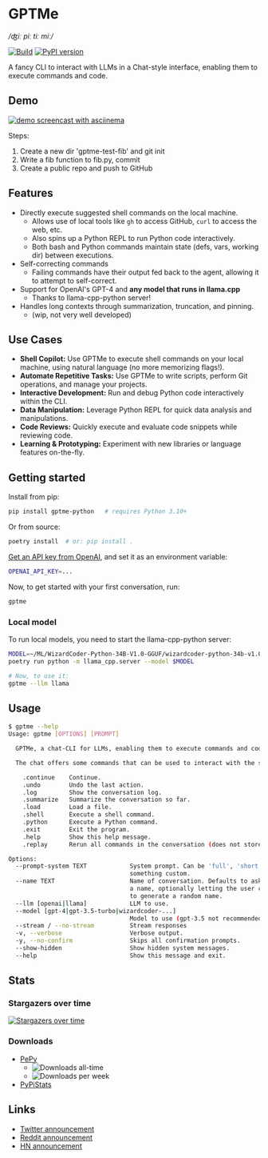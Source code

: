 GPTMe
=====

*/ʤiː piː tiː miː/*

[![Build](https://github.com/ErikBjare/gpt-playground/actions/workflows/build.yml/badge.svg)](https://github.com/ErikBjare/gpt-playground/actions/workflows/build.yml)
[![PyPI version](https://badge.fury.io/py/gptme-python.svg)](https://pypi.org/project/gptme-python/)

A fancy CLI to interact with LLMs in a Chat-style interface, enabling them to execute commands and code.

## Demo

[![demo screencast with asciinema](https://github.com/ErikBjare/gptme/assets/1405370/5dda4240-bb7d-4cfa-8dd1-cd1218ccf571)](https://asciinema.org/a/606375)

Steps:

1. Create a new dir 'gptme-test-fib' and git init
2. Write a fib function to fib.py, commit
3. Create a public repo and push to GitHub

## Features

 - Directly execute suggested shell commands on the local machine.
   - Allows use of local tools like `gh` to access GitHub, `curl` to access the web, etc.
   - Also spins up a Python REPL to run Python code interactively.
   - Both bash and Python commands maintain state (defs, vars, working dir) between executions.
 - Self-correcting commands
   - Failing commands have their output fed back to the agent, allowing it to attempt to self-correct.
 - Support for OpenAI's GPT-4 and **any model that runs in llama.cpp**
   - Thanks to llama-cpp-python server!
 - Handles long contexts through summarization, truncation, and pinning.
   - (wip, not very well developed)

## Use Cases

 - **Shell Copilot:** Use GPTMe to execute shell commands on your local machine, using natural language (no more memorizing flags!).
 - **Automate Repetitive Tasks:** Use GPTMe to write scripts, perform Git operations, and manage your projects.
 - **Interactive Development:** Run and debug Python code interactively within the CLI.
 - **Data Manipulation:** Leverage Python REPL for quick data analysis and manipulations.
 - **Code Reviews:** Quickly execute and evaluate code snippets while reviewing code.
 - **Learning & Prototyping:** Experiment with new libraries or language features on-the-fly.

## Getting started

Install from pip:

```sh
pip install gptme-python   # requires Python 3.10+
```

Or from source:
```sh
poetry install  # or: pip install .
```

[Get an API key from OpenAI](https://platform.openai.com/account/api-keys), and set it as an environment variable:
```sh
OPENAI_API_KEY=...
```

Now, to get started with your first conversation, run:
```sh
gptme
```

### Local model

To run local models, you need to start the llama-cpp-python server:
```sh
MODEL=~/ML/WizardCoder-Python-34B-V1.0-GGUF/wizardcoder-python-34b-v1.0.Q5_K_M.gguf
poetry run python -m llama_cpp.server --model $MODEL

# Now, to use it:
gptme --llm llama
```

## Usage

```sh
$ gptme --help
Usage: gptme [OPTIONS] [PROMPT]

  GPTMe, a chat-CLI for LLMs, enabling them to execute commands and code.

  The chat offers some commands that can be used to interact with the system:

    .continue    Continue.
    .undo        Undo the last action.
    .log         Show the conversation log.
    .summarize   Summarize the conversation so far.
    .load        Load a file.
    .shell       Execute a shell command.
    .python      Execute a Python command.
    .exit        Exit the program.
    .help        Show this help message.
    .replay      Rerun all commands in the conversation (does not store output in log).

Options:
  --prompt-system TEXT            System prompt. Can be 'full', 'short', or
                                  something custom.
  --name TEXT                     Name of conversation. Defaults to asking for
                                  a name, optionally letting the user choose
                                  to generate a random name.
  --llm [openai|llama]            LLM to use.
  --model [gpt-4|gpt-3.5-turbo|wizardcoder-...]
                                  Model to use (gpt-3.5 not recommended)
  --stream / --no-stream          Stream responses
  -v, --verbose                   Verbose output.
  -y, --no-confirm                Skips all confirmation prompts.
  --show-hidden                   Show hidden system messages.
  --help                          Show this message and exit.
```


## Stats

### Stargazers over time

[![Stargazers over time](https://starchart.cc/ErikBjare/gptme.svg)](https://starchart.cc/ErikBjare/gptme)

### Downloads

 - [PePy](https://pepy.tech/project/gptme-python)
   - ![Downloads all-time](https://static.pepy.tech/badge/gptme-python)
   - ![Downloads per week](https://static.pepy.tech/badge/gptme-python/week)
 - [PyPiStats](https://pypistats.org/packages/gptme-python)

## Links

 - [Twitter announcement](https://twitter.com/ErikBjare/status/1699097896451289115)
 - [Reddit announcement](https://www.reddit.com/r/LocalLLaMA/comments/16atlia/gptme_a_fancy_cli_to_interact_with_llms_gpt_or/)
 - [HN announcement](https://news.ycombinator.com/item?id=37394845)
